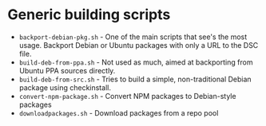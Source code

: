 # Generic building scripts

* `backport-debian-pkg.sh` - One of the main scripts that see's the most usage. Backport Debian or Ubuntu packages with only a URL to the DSC file.
* `build-deb-from-ppa.sh` - Not used as much, aimed at backporting from Ubuntu PPA sources directly.
* `build-deb-from-src.sh` - Tries to build a simple, non-traditional Debian package using checkinstall.
* `convert-npm-package.sh` - Convert NPM packages to Debian-style packages
* `downloadpackages.sh` - Download packages from a repo pool
